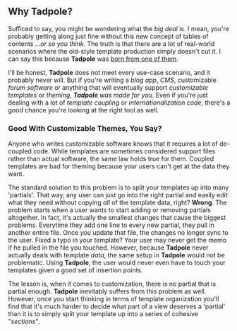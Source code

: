 Why Tadpole?
------------

Sufficed to say, you might be wondering what the _big deal_ is. I mean, you're 
probably getting along just fine without this new concept of tables of contents
..._or so you think_. The truth is that there are a lot of real-world scenarios
where the old-style template production simply doesn't cut it. I can say this
because **Tadpole** was [born from one of them](http://www.github.com/lsegal/yard).

I'll be honest, **Tadpole** does not meet every use-case scenario, and it probably
never will. But if you're writing a _blog app_, _CMS_, customizable _forum software_ or
anything that will eventually support _customizable templates_ or _theming_, 
_**Tadpole** was made for you_. Even if you're just dealing with a lot of _template_
_coupling_ or _internationalization code_, there's a good chance you're looking at the 
right tool as well.

### Good With Customizable Themes, You Say?

Anyone who writes customizable software knows that it requires a lot of de-coupled code.
While templates are sometimes considered support files rather than actual software, the
same law holds true for them. Coupled templates are bad for theming because your users
can't get at the data they want.

The standard solution to this problem is to split your templates up into many 'partials'. 
That way, any user can just go into the right partial and easily edit what they need
without copying _all_ of the template data, right? __Wrong__. The problem starts when a 
user wants to start adding or removing partials altogether. In fact, it's actually the
smallest changes that cause the biggest problems. Everytime they add one line to every
new partial, they pull in another entire file. Once _you_ update that file, the changes 
no longer sync to the user. Fixed a typo in your template? Your user may never get the
memo if he pulled in the file you touched. However, because **Tadpole** never actually
deals with template _data_, the same setup in **Tadpole** would not be problematic.
Using **Tadpole**, the user would never even have to touch your templates given a good 
set of insertion points.

The lesson is, when it comes to customization, there is no partial that is partial enough.
**Tadpole** inevitably suffers from this problem as well. However, once you start thinking
in terms of template organization you'll find that it's much harder to decide what part
of a view deserves a 'partial' than it is to simply split your template up into a series
of cohesive "_sections_".

